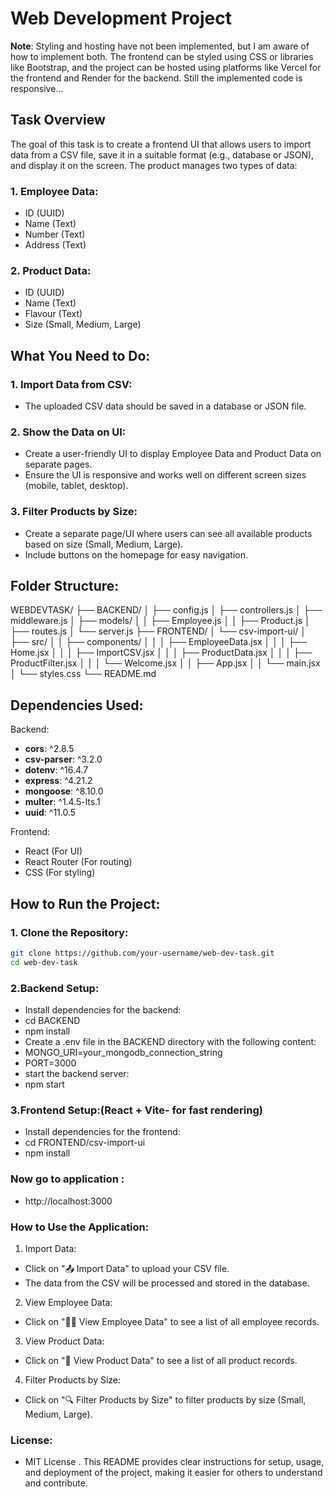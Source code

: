 # Web Development Project

**Note**: Styling and hosting have not been implemented, but I am aware of how to implement both. The frontend can be styled using CSS or libraries like Bootstrap, and the project can be hosted using platforms like Vercel for the frontend and Render for the backend.
Still the implemented code is responsive...
## Task Overview

The goal of this task is to create a frontend UI that allows users to import data from a CSV file, save it in a suitable format (e.g., database or JSON), and display it on the screen. The product manages two types of data:

### 1. Employee Data:
- ID (UUID)
- Name (Text)
- Number (Text)
- Address (Text)

### 2. Product Data:
- ID (UUID)
- Name (Text)
- Flavour (Text)
- Size (Small, Medium, Large)

## What You Need to Do:

### 1. Import Data from CSV:
- The uploaded CSV data should be saved in a database or JSON file.

### 2. Show the Data on UI:
- Create a user-friendly UI to display Employee Data and Product Data on separate pages.
- Ensure the UI is responsive and works well on different screen sizes (mobile, tablet, desktop).

### 3. Filter Products by Size:
- Create a separate page/UI where users can see all available products based on size (Small, Medium, Large).
- Include buttons on the homepage for easy navigation.

## Folder Structure:

WEBDEVTASK/ ├── BACKEND/ │ ├── config.js │ ├── controllers.js │ ├── middleware.js │ ├── models/ │ │ ├── Employee.js │ │ ├── Product.js │ ├── routes.js │ └── server.js ├── FRONTEND/ │ └── csv-import-ui/ │ ├── src/ │ │ ├── components/ │ │ │ ├── EmployeeData.jsx │ │ │ ├── Home.jsx │ │ │ ├── ImportCSV.jsx │ │ │ ├── ProductData.jsx │ │ │ ├── ProductFilter.jsx │ │ │ └── Welcome.jsx │ │ ├── App.jsx │ │ └── main.jsx │ └── styles.css └── README.md


## Dependencies Used:

Backend:
- **cors**: ^2.8.5
- **csv-parser**: ^3.2.0
- **dotenv**: ^16.4.7
- **express**: ^4.21.2
- **mongoose**: ^8.10.0
- **multer**: ^1.4.5-lts.1
- **uuid**: ^11.0.5

Frontend:
- React (For UI)
- React Router (For routing)
- CSS (For styling)

## How to Run the Project:

### 1. Clone the Repository:
```bash
git clone https://github.com/your-username/web-dev-task.git
cd web-dev-task
```
### 2.Backend Setup:
- Install dependencies for the backend:
- cd BACKEND
- npm install
- Create a .env file in the BACKEND directory with the following content:
- MONGO_URI=your_mongodb_connection_string
- PORT=3000
- start the backend server:
- npm start

### 3.Frontend Setup:(React + Vite- for fast rendering)
- Install dependencies for the frontend:
- cd FRONTEND/csv-import-ui
- npm install
### Now go to application :
- http://localhost:3000

### How to Use the Application:

1. Import Data:
  - Click on "📤 Import Data" to upload your CSV file.
  - The data from the CSV will be processed and stored in the database.
2. View Employee Data:
  - Click on "👨‍💼 View Employee Data" to see a list of all employee records.
3. View Product Data:
  - Click on "🛒 View Product Data" to see a list of all product records.
4. Filter Products by Size:
  - Click on "🔍 Filter Products by Size" to filter products by size (Small, Medium, Large).


### License:
- MIT License
  . This README provides clear instructions for setup, usage, and deployment of the project, making 
    it easier for others to understand and contribute.




